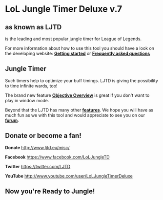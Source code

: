 LoL Jungle Timer Deluxe v.7
=============================
as known as LJTD
----------------
is the leading and most popular jungle timer for League of Legends.

For more information about how to use this tool you should have a look on the developing website:
[**Getting started**](http://www.ljtd.eu/get-started/) or [**Frequently asked questions**](http://www.ljtd.eu/misc/faq/)

Jungle Timer
------------
Such timers help to optimize your buff timings. LJTD is giving the possibility to time infinite wards, too!

The brand new feature [**Objective Overview**](http://www.ljtd.eu/ljtd-6-objective-overview/) is great if you don't want to play in window mode.

Beyond that the LJTD has many other [**features**](http://www.ljtd.eu/features/). We hope you will have as much fun as we with this tool and would appreciate to see you on our [**forum**](http://www.ljtd.eu/forum/).

Donate or become a fan!
-----------------------
**Donate** http://www.ljtd.eu/misc/

**Facebook** https://www.facebook.com/LoLJungleTD

**Twitter** https://twitter.com/LJTD

**YouTube** http://www.youtube.com/user/LoLJungleTimerDeluxe

Now you're **Ready to Jungle!**
-------------------------------
